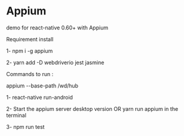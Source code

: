 # Appium
demo for react-native 0.60+ with Appium 

Requirement install

1- npm i -g appium

2- yarn add -D webdriverio jest jasmine

Commands to run : 

appium --base-path /wd/hub

1- react-native run-android

2- Start the appium server desktop version OR yarn run appium in the terminal 

3- npm run test 
